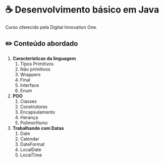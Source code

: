 # ☕ Desenvolvimento básico em Java

Curso oferecido pela Digital Innovation One.



## ✏️ Conteúdo abordado



1. **Características da linguagem**
   1. Tipos Primitivos
   2. Não primitivos
   3. Wrappers
   4. Final
   5. Interface
   6. Enum
2. **POO**
   1. Classes
   2. Construtores
   3. Encapsulamento
   4. Herança
   5. Polimorfismo
3. **Trabalhando com Datas**
   1. Date
   2. Calendar
   3. DateFormat
   4. LocalDate 
   5. LocalTime




